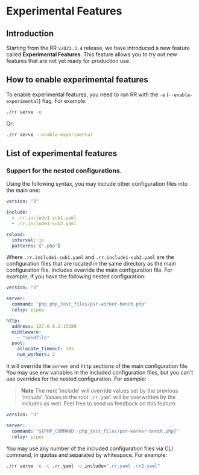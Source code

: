 # Experimental Features

## Introduction
Starting from the RR `v2023.3.4` release, we have introduced a new feature called **Experimental Features**. This feature allows you to try out new features that are not yet ready for production use.

## How to enable experimental features
To enable experimental features, you need to run RR with the `-e` (`--enable-experimental`) flag. For example:

```bash
./rr serve -e
```

Or:

```bash
./rr serve --enable-experimental
```

## List of experimental features

### Support for the nested configurations. 

Using the following syntax, you may include other configuration files into the main one:

```yaml .rr.yaml
version: "3"

include:
  - .rr.include1-sub1.yaml
  - .rr.include1-sub2.yaml

reload:
  interval: 1s
  patterns: [".php"]
```
Where `.rr.include1-sub1.yaml` and `.rr.include1-sub2.yaml` are the configuration files that are located in the same directory as the main configuration file.
Includes override the main configuration file. For example, if you have the following nested configuration:

```yaml .rr.include1-sub1.yaml
version: "3"

server:
  command: "php php_test_files/psr-worker-bench.php"
  relay: pipes

http:
  address: 127.0.0.1:15389
  middleware:
    - "sendfile"
  pool:
    allocate_timeout: 10s
    num_workers: 2
```

It will override the `server` and `http` sections of the main configuration file. 
You may use env variables in the included configuration files, but you can't use overrides for the nested configuration. For example:

> **Note**
> The next 'include' will override values set by the previous 'include'. Values in the root `.rr.yaml` will be overwritten by the includes as well.
> Feel free to send us feedback on this feature.


```yaml .rr.include1-sub1.yaml
version: "3"

server:
  command: "${PHP_COMMAND:-php_test_files/psr-worker-bench.php}"
  relay: pipes
```

You may use any number of the included configuration files via CLI command, in quotas and separated by whitespace. For example:

```bash
./rr serve -e -c .rr.yaml -o include=".rr.yaml .rr2.yaml"
```